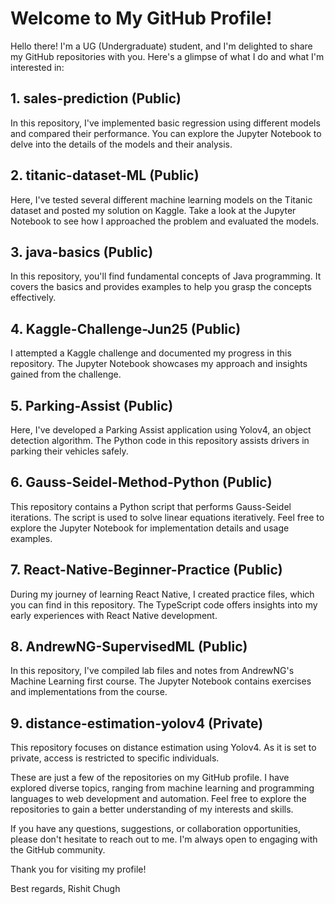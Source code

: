 # Welcome to My GitHub Profile!

Hello there! I'm a UG (Undergraduate) student, and I'm delighted to share my GitHub repositories with you. Here's a glimpse of what I do and what I'm interested in:

## 1. sales-prediction (Public)
In this repository, I've implemented basic regression using different models and compared their performance. You can explore the Jupyter Notebook to delve into the details of the models and their analysis.

## 2. titanic-dataset-ML (Public)
Here, I've tested several different machine learning models on the Titanic dataset and posted my solution on Kaggle. Take a look at the Jupyter Notebook to see how I approached the problem and evaluated the models.

## 3. java-basics (Public)
In this repository, you'll find fundamental concepts of Java programming. It covers the basics and provides examples to help you grasp the concepts effectively.

## 4. Kaggle-Challenge-Jun25 (Public)
I attempted a Kaggle challenge and documented my progress in this repository. The Jupyter Notebook showcases my approach and insights gained from the challenge.

## 5. Parking-Assist (Public)
Here, I've developed a Parking Assist application using Yolov4, an object detection algorithm. The Python code in this repository assists drivers in parking their vehicles safely.

## 6. Gauss-Seidel-Method-Python (Public)
This repository contains a Python script that performs Gauss-Seidel iterations. The script is used to solve linear equations iteratively. Feel free to explore the Jupyter Notebook for implementation details and usage examples.

## 7. React-Native-Beginner-Practice (Public)
During my journey of learning React Native, I created practice files, which you can find in this repository. The TypeScript code offers insights into my early experiences with React Native development.

## 8. AndrewNG-SupervisedML (Public)
In this repository, I've compiled lab files and notes from AndrewNG's Machine Learning first course. The Jupyter Notebook contains exercises and implementations from the course.

## 9. distance-estimation-yolov4 (Private)
This repository focuses on distance estimation using Yolov4. As it is set to private, access is restricted to specific individuals.

These are just a few of the repositories on my GitHub profile. I have explored diverse topics, ranging from machine learning and programming languages to web development and automation. Feel free to explore the repositories to gain a better understanding of my interests and skills.

If you have any questions, suggestions, or collaboration opportunities, please don't hesitate to reach out to me. I'm always open to engaging with the GitHub community.

Thank you for visiting my profile!

Best regards,
Rishit Chugh

<!---
R-C101/R-C101 is a ✨ special ✨ repository because its `README.md` (this file) appears on your GitHub profile.
You can click the Preview link to take a look at your changes.
--->
